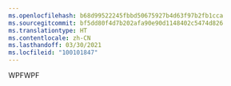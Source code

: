 ```yaml
---
ms.openlocfilehash: b68d99522245fbbd50675927b4d63f97b2fb1cca
ms.sourcegitcommit: bf5dd80f4d7b202afa90e90d1148402c5474d826
ms.translationtype: HT
ms.contentlocale: zh-CN
ms.lasthandoff: 03/30/2021
ms.locfileid: "100101847"
---
```

<span data-ttu-id="13691-101">WPF</span><span class="sxs-lookup"><span data-stu-id="13691-101">WPF</span></span>
